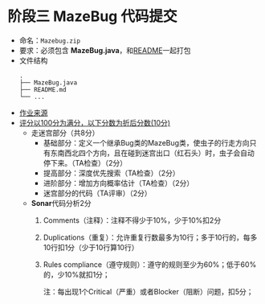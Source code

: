 # 阶段三 MazeBug 代码提交

 - 命名：`Mazebug.zip`
 - 要求：必须包含 **MazeBug.java**，和[README](https://en.wikipedia.org/wiki/README)一起打包
 - 文件结构
    ```shell
    .
    ├── MazeBug.java
    ├── README.md
    └── ...
    ```
 - [作业来源](https://se-2018.github.io/Stage3--MazeBug)
 - [评分以100分为满分，以下分数为折后分数(10分)](https://se-2018.github.io/Stage3--ReviewForm)
    - 走迷宫部分（共8分）
        - 基础部分：定义一个继承Bug类的MazeBug类，使虫子的行走方向只有东南西北四个方向，且在碰到迷宫出口（红石头）时，虫子会自动停下来。（TA检查）（2分）
        - 提高部分：深度优先搜索（TA检查）（2分）
        - 进阶部分：增加方向概率估计（TA检查）（2分）
        - 迷宫部分的代码（TA评审）（2分）
    - **Sonar**代码分析2分
        1. Comments（注释）：注释不得少于10%，少于10%扣2分
        2. Duplications（重复）：允许重复行数最多为10行；多于10行的，每多10行扣1分（少于10行算10行）
        3. Rules compliance（遵守规则）：遵守的规则至少为60%；低于60%的，少10%就扣1分；

            注：每出现1个Critical（严重）或者Blocker（阻断）问题，扣5分；

